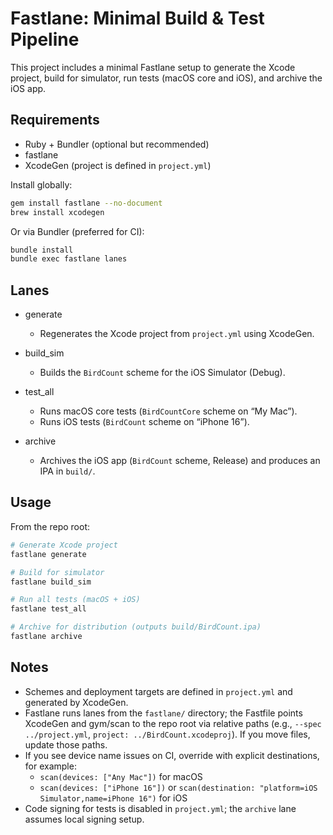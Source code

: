 # Fastlane: Minimal Build & Test Pipeline

This project includes a minimal Fastlane setup to generate the Xcode project, build for simulator, run tests (macOS core and iOS), and archive the iOS app.

## Requirements

- Ruby + Bundler (optional but recommended)
- fastlane
- XcodeGen (project is defined in `project.yml`)

Install globally:

```sh
gem install fastlane --no-document
brew install xcodegen
```

Or via Bundler (preferred for CI):

```sh
bundle install
bundle exec fastlane lanes
```

## Lanes

- generate
	- Regenerates the Xcode project from `project.yml` using XcodeGen.

- build_sim
	- Builds the `BirdCount` scheme for the iOS Simulator (Debug).

- test_all
	- Runs macOS core tests (`BirdCountCore` scheme on “My Mac”).
	- Runs iOS tests (`BirdCount` scheme on “iPhone 16”).

- archive
	- Archives the iOS app (`BirdCount` scheme, Release) and produces an IPA in `build/`.

## Usage

From the repo root:

```sh
# Generate Xcode project
fastlane generate

# Build for simulator
fastlane build_sim

# Run all tests (macOS + iOS)
fastlane test_all

# Archive for distribution (outputs build/BirdCount.ipa)
fastlane archive
```

## Notes

- Schemes and deployment targets are defined in `project.yml` and generated by XcodeGen.
- Fastlane runs lanes from the `fastlane/` directory; the Fastfile points XcodeGen and gym/scan to the repo root via relative paths (e.g., `--spec ../project.yml`, `project: ../BirdCount.xcodeproj`). If you move files, update those paths.
- If you see device name issues on CI, override with explicit destinations, for example:
	- `scan(devices: ["Any Mac"])` for macOS
	- `scan(devices: ["iPhone 16"])` or `scan(destination: "platform=iOS Simulator,name=iPhone 16")` for iOS
- Code signing for tests is disabled in `project.yml`; the `archive` lane assumes local signing setup.

